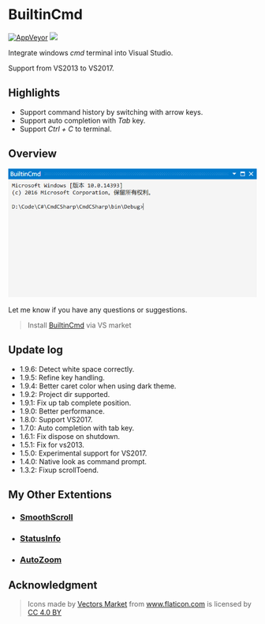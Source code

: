# BuiltinCmd

[![AppVeyor](https://img.shields.io/appveyor/ci/lkytal/builtincmd.svg?style=flat-square)](https://ci.appveyor.com/project/lkytal/builtincmd)
<a href="https://creativecommons.org/licenses/by-sa/4.0" rel="noreferrer noopener"><img src="https://img.shields.io/badge/License-CC_BY--SA_4.0-5E81AC.png?style=flat-square"></a>

Integrate windows _cmd_ terminal into Visual Studio.

Support from VS2013 to VS2017.

## Highlights
- Support command history by switching with arrow keys.
- Support auto completion with _Tab_ key.
- Support _Ctrl + C_ to terminal.

## Overview

![ScreenShot](BuiltinCmd/Resources/screenshot.png)

Let me know if you have any questions or suggestions.

> Install [BuiltinCmd](https://marketplace.visualstudio.com/items?itemName=lkytal.BuiltinCmd) via VS market

## Update log

- 1.9.6: Detect white space correctly.
- 1.9.5: Refine key handling.
- 1.9.4: Better caret color when using dark theme.
- 1.9.2: Project dir supported.
- 1.9.1: Fix up tab complete position.
- 1.9.0: Better performance.
- 1.8.0: Support VS2017.
- 1.7.0: Auto completion with tab key.
- 1.6.1: Fix dispose on shutdown.
- 1.5.1: Fix for vs2013.
- 1.5.0: Experimental support for VS2017.
- 1.4.0: Native look as command prompt.
- 1.3.2: Fixup scrollToend.

## My Other Extentions

- ### [SmoothScroll](https://marketplace.visualstudio.com/items?itemName=lkytal.SmoothScroll)
- ### [StatusInfo](https://marketplace.visualstudio.com/items?itemName=lkytal.StatusInfo)
- ### [AutoZoom](https://marketplace.visualstudio.com/items?itemName=lkytal.AutoZoom)

## Acknowledgment

> <div>Icons made by <a href="https://www.flaticon.com/authors/vectors-market" title="Vectors Market">Vectors Market</a> from <a href="https://www.flaticon.com" title="Flaticon">www.flaticon.com</a> is licensed by <a href="https://creativecommons.org/licenses/by/4.0/" title="Creative Commons BY 4.0" target="_blank">CC 4.0 BY</a></div>
